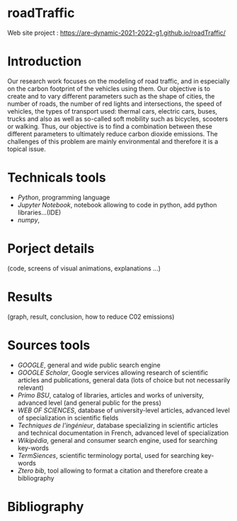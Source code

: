 # roadTraffic

Web site project : https://are-dynamic-2021-2022-g1.github.io/roadTraffic/

# Introduction
  Our research work focuses on the modeling of road traffic, and in especially on the carbon footprint of the vehicles using them. Our objective is to create and  to vary different parameters such as the shape of cities, the number of roads, the number of red lights and intersections, the speed of vehicles, the types of transport used: thermal cars, electric cars, buses, trucks and also as well as so-called soft mobility such as bicycles, scooters or walking. Thus, our objective is to find a combination between these different parameters to ultimately reduce carbon dioxide emissions. The challenges of this problem are mainly environmental and therefore it is a topical issue.

# Technicals tools 
 - *Python*, programming language
 - *Jupyter Notebook*, notebook allowing to code in python, add python libraries...(IDE)
 - *numpy*, 

# Porject details

   (code, screens of visual animations, explanations ...) 


# Results 

   (graph, result, conclusion, how to reduce C02 emissions) 

# Sources tools 
 - *GOOGLE*, general and wide public search engine
 - *GOOGLE Scholar*, Google services allowing research of scientific articles and publications, general data (lots of choice but not necessarily relevant)
 - *Primo BSU*, catalog of libraries, articles and works of university, advanced level (and general public for the press)
 - *WEB OF SCIENCES*, database of university-level articles, advanced level of specialization in scientific fields
 - *Techniques de l'ingénieur*, database specializing in scientific articles and technical documentation in French, advanced level of specialization
 - *Wikipédia*, general and consumer search engine, used for searching key-words
 - *TermSiences*, scientific terminology portal, used for searching key-words
 - *Ztero bib*, tool allowing to format a citation and therefore create a bibliography

# Bibliography
